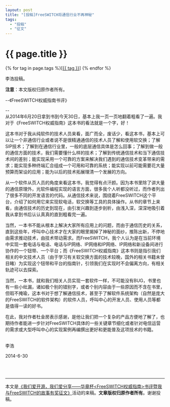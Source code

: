 ```yaml
---
layout: post
title: "[投稿]FreeSWITCH将通信行业不再神秘"
tags:
  - "投稿"
  - "征文"
---
```


# {{ page.title }}

<div class="tags">
{% for tag in page.tags %}[<a class="tag" href="/tags.html#{{ tag }}">{{ tag }}</a>] {% endfor %}
</div>

李浩投稿。

**注意**：本文版权归原作者所有。

--《FreeSWITCH权威指南书评》

--
<br />
从2014年6月20日拿到书到今天30日，基本上我一页一页地翻着粗看了一遍。我对于《FreeSWITCH权威指南》这本书的看法就是一个字，好！

这本书对于我从纯软件的技术人员来看，面广而全，废话少，看这本书，基本上可以让一个非通信行业或者说不是很精通通信的技术人员了解和使用软交换；了解SIP技术；了解到在通信行业里，一般的底层通信具体是怎么回事；了解到做一般的通信方面的技术，我们需要懂什么样的技术；了解到传统通信技术和当下通信技术间的差别；能实现采用一个可靠的方案来解决我们遇到的通信技术变革带来的需求；能实现多种终端汇合组成一个可用和可靠的系统；能实现以前可能需要花大量预算而架设的应用；能为以后的技术拓展理清一个发展的方向。

从一个软件从页人员的角度来看这本书，我觉得有点汗颜。因为本书里除了讲大量的通信原理外，光软件编程实现的语言方面，很多我个人听都没听过，而作者列出了很多不同的开发语言的代码。从通信技术来说，围绕着FreeSWITCH这个平台，介绍了如何用它来实现软电话，软交换等工具的具体操作。从书的章节上来看，由通信技术的历史到现在，由引发兴趣到逐步剖析，由浅入深，深深地吸引着我从拿到书后认认真真的直到粗看完一遍。

当然，一本书不能从根本上解决大家所有应用上的问题，而由于通信历史的关系，直到这些年，呼叫中心技术才在大家的眼里揭掉了神秘的面纱，推陈出新，不停地由需求推动技术，由技术带动需求。而FreeSWITCH，我个人认为是在当前环境中实现一套电话与电话、电话与IP网络、IP网络和IP网络、IP网络和新设备间进行协作的一个钮带、一个平台；而《FreeSWITCH权威指南》这本书则是指引我们相关的中文技术人员（由于学习有关软交换方面的技术较晚，国外的相关书籍未曾目睹）为实现这个钮带和平台的指南针，引领我们在实现时不会偏离方向，有相关轨迹可以去探索。

当然，一本书，就和我们相关人员实现一套软件一样，不可能没有BUG，书里也有一些小纰漏，诸如极个别的错别字，或者个别内容由于一些原因而不含在书里，但瑕不掩瑜，这本书对于想了解通信技术，甚至于了解软件系统架构（自然是庞大的FreeSWITCH的软件架构）的软件人员，呼叫中心的开发人员、使用人员等都是值得一读的好书。

在此，我对作者杜金房表示感谢，是他让我们把一个复杂的产品方便地了解了，也期待作者能进一步针对FreeSWITCH具体的一些关键章节细化或者针对电信运营的需求或大型呼叫中心的实现案例再编撰出更好和更能普及这项技术的书籍。

<br />
李浩

2014-6-30


<br>
<br>
<hr>


本文是[《我们爱开源，我们爱分享——华章杯<FreeSWITCH权威指南>书评暨我与FreeSWITCH的故事有奖征文》](/2014/06/20/FreeSWITCH-The-Definitive-Guide-book-review.html)活动的来稿。**文章版权归原作者所有**。谢谢投稿。

